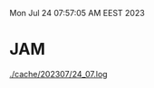 Mon Jul 24 07:57:05 AM EEST 2023
# JAM
<a href='./cache/202307/24_07.log'>./cache/202307/24_07.log</a>
